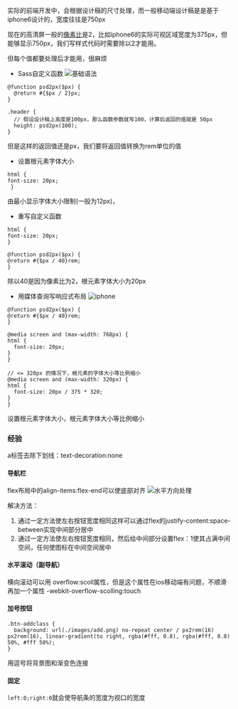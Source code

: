 实际的前端开发中，会根据设计稿的尺寸处理，而一般移动端设计稿是是基于iphone6设计的，宽度往往是750px

现在的高清屏一般的[像素比](https://baike.baidu.com/item/%E5%83%8F%E7%B4%A0%E6%AF%94/6189326?fr=aladdin)是2，比如iphone6的实际可视区域宽度为375px，但能够显示750px，我们写样式代码时需要除以2才能用。

但每个值都要处理后才能用，很麻烦

+ Sass自定义函数
![基础语法](https://document.youkeda.com/P3-3-HTML-CSS/2/4.jpg?x-oss-process=image/resize,w_800/watermark,image_d2F0ZXJtYXNrLnBuZz94LW9zcy1wcm9jZXNzPWltYWdlL3Jlc2l6ZSx3XzEwMA==,t_60,g_se,x_10,y_10)

```
@function psd2px($px) {
  @return #{$px / 2}px;
}

.header {
  // 假设设计稿上高度是100px，那么函数参数就写100，计算后返回的值就是 50px
  height: psd2px(100);
}
```

但是这样的返回值还是px，我们要将返回值转换为rem单位的值

  + 设置根元素字体大小
  ```
  html {
  font-size: 20px;
   }
  ```
  由最小显示字体大小限制(一般为12px)，
  + 重写自定义函数
  ```
  html {
  font-size: 20px;
}

@function psd2px($px) {
  @return #{$px / 40}rem;
}
```
除以40是因为像素比为2，根元素字体大小为20px

  + 用媒体查询写响应式布局
  ![iphone](https://document.youkeda.com/P3-3-HTML-CSS/2/3.jpg?x-oss-process=image/resize,w_800/watermark,image_d2F0ZXJtYXNrLnBuZz94LW9zcy1wcm9jZXNzPWltYWdlL3Jlc2l6ZSx3XzEwMA==,t_60,g_se,x_10,y_10)

  ```
  @function psd2px($px) {
  @return #{$px / 40}rem;
}

@media screen and (max-width: 768px) {
  html {
    font-size: 20px;
  }
}

// <= 320px 的情况下，根元素的字体大小等比例缩小
@media screen and (max-width: 320px) {
  html {
    font-size: 20px / 375 * 320;
  }
}
  ```
  设置根元素字体大小，根元素字体大小等比例缩小

### 经验
a标签去除下划线：text-decoration:none
#### 导航栏
flex布局中的align-items:flex-end可以使底部对齐
![水平方向处理](https://document.youkeda.com/P3-3-HTML-CSS/2/9.jpg?x-oss-process=image/resize,w_800/watermark,image_d2F0ZXJtYXNrLnBuZz94LW9zcy1wcm9jZXNzPWltYWdlL3Jlc2l6ZSx3XzEwMA==,t_60,g_se,x_10,y_10)

解决方法：
  1. 通过一定方法使左右按钮宽度相同这样可以通过flex的justify-content:space-between实现中间部分居中
  1. 通过一定方法使左右按钮宽度相同，然后给中间部分设置flex：1使其占满中间空间，任何使图标在中间空间居中
#### 水平滚动（副导航）
横向滚动可以用 overflow:scoll属性，但是这个属性在ios移动端有问题，不顺滑
再加一个属性 -webkit-overflow-scolling:touch

#### 加号按钮
```
.btn-addclass {
  background: url(./images/add.png) no-repeat center / px2rem(16) px2rem(16), linear-gradient(to right, rgba(#fff, 0.8), rgba(#fff, 0.8) 50%, #fff 50%);
}
```
用逗号将背景图和渐变色连接

#### 固定
`left:0;right:0`就会使导航条的宽度为视口的宽度
